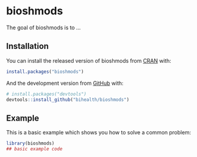 
<!-- README.md is generated from README.Rmd. Please edit that file -->

# bioshmods

<!-- badges: start -->
<!-- badges: end -->

The goal of bioshmods is to …

## Installation

You can install the released version of bioshmods from
[CRAN](https://CRAN.R-project.org) with:

``` r
install.packages("bioshmods")
```

And the development version from [GitHub](https://github.com/) with:

``` r
# install.packages("devtools")
devtools::install_github("bihealth/bioshmods")
```

## Example

This is a basic example which shows you how to solve a common problem:

``` r
library(bioshmods)
## basic example code
```
